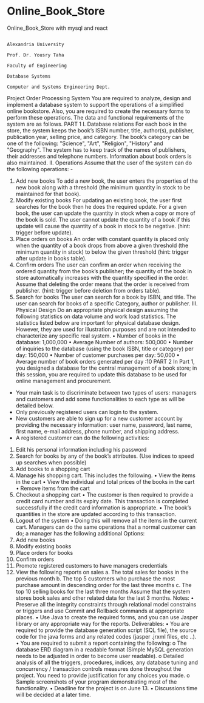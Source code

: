 # Online_Book_Store
Online_Book_Store with mysql and react

                                                                                 Alexandria University
                                                                                 Prof. Dr. Yousry Taha
                                                                                 Faculty of Engineering
                                                                                   Database Systems
                                                                        Computer and Systems Engineering Dept.
Project
Order Processing System
You are required to analyze, design and implement a database system to support the operations of a simplified online bookstore. Also, you are required to create the necessary forms to perform these operations. The data and functional requirements of the system are as follows.
PART 1
I. Database relations
For each book in the store, the system keeps the book’s ISBN number, title, author(s), publisher, publication year, selling price, and category.
The book’s category can be one of the following: "Science", "Art", "Religion", "History" and "Geography". The system has to keep track of the names of publishers, their addresses and telephone numbers.
Information about book orders is also maintained.
II. Operations
Assume that the user of the system can do the following operations: -
1. Add new books
To add a new book, the user enters the properties of the new book along with a threshold (the minimum quantity in stock to be maintained for that book).
2. Modify existing books
For updating an existing book, the user first searches for the book then he does the required update. For a given book, the user can update the quantity in stock when a copy or more of the book is sold. The user cannot update the quantity of a book if this update will cause the quantity of a book in stock to be negative. (hint: trigger before update).
3. Place orders on books
An order with constant quantity is placed only when the quantity of a book drops from above a given threshold (the minimum quantity in stock) to below the given threshold (hint: trigger after update in books table).
4. Confirm orders
The user can confirm an order when receiving the ordered quantity from the book’s publisher; the quantity of the book in store automatically increases with the quantity specified in the order. Assume that deleting the order means that the order is received from publisher. (hint: trigger before deletion from orders table).
5. Search for books
The user can search for a book by ISBN, and title. The user can search for books of a specific Category, author or publisher.
III. Physical Design
Do an appropriate physical design assuming the following statistics on data volume and work load statistics.
The statistics listed below are important for physical database design. However, they are used for illustration purposes and are not intended to characterize any specific real system.
• Number of books in the database: 1,000,000
• Average Number of authors: 500,000
• Number of inquiries to the database (using the book ISBN, title or category) per day: 150,000
• Number of customer purchases per day: 50,000
• Average number of book orders generated per day :10
PART 2
In Part 1, you designed a database for the central management of a book store; in this session, you are required to update this database to be used for online management and procurement.
- Your main task is to discriminate between two types of users: managers and customers and add some functionalities to each type as will be detailed below.
- Only previously registered users can login to the system.
- New customers are able to sign up for a new customer account by providing the necessary information: user name, password, last name, first name, e-mail address, phone number, and shipping address.
- A registered customer can do the following activities:
1. Edit his personal information including his password
2. Search for books by any of the book’s attributes. (Use indices to speed up searches when possible)
3. Add books to a shopping cart
4. Manage his shopping cart. This includes the following.
• View the items in the cart
• View the individual and total prices of the books in the cart
• Remove items from the cart
5. Checkout a shopping cart
• The customer is then required to provide a credit card number and its expiry date. This transaction is completed successfully if the credit card information is appropriate.
• The book’s quantities in the store are updated according to this transaction.
6. Logout of the system
• Doing this will remove all the items in the current cart.
Managers can do the same operations that a normal customer can do; a manager has the following additional Options:
1. Add new books
2. Modify existing books
3. Place orders for books
4. Confirm orders
5. Promote registered customers to have managers credentials
6. View the following reports on sales
a. The total sales for books in the previous month
b. The top 5 customers who purchase the most purchase amount in descending order for the last three months
c. The top 10 selling books for the last three months
Assume that the system stores book sales and other related data for the last 3 months.
Notes:
• Preserve all the integrity constraints through relational model constrains or triggers and use Commit and Rollback commands at appropriate places.
• Use Java to create the required forms, and you can use Jasper library or any appropriate way for the reports.
Deliverables:
• You are required to provide the database generation script (SQL file), the source code for the java forms and any related codes (jasper .jrxml files, etc ..).
• You are required to submit a report containing the following:
o The database ERD diagram in a readable format (Simple MySQL generation needs to be adjusted in order to become user readable).
o Detailed analysis of all the triggers, procedures, indices, any database tuning and concurrency / transaction controls measures done throughout the project. You need to provide justification for any choices you made.
o Sample screenshots of your program demonstrating most of the functionality.
• Deadline for the project is on June 13.
• Discussions time will be decided at a later time.
